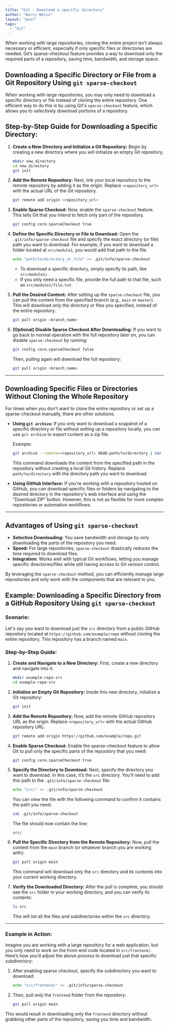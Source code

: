 ```yaml
---
title: "Git - Download a specific directory"
author: "Barry Weiss"
layout: "post"
tags:
  - "Git"
---
```


When working with large repositories, cloning the entire project isn’t always necessary or efficient, especially if only specific files or directories are needed. Git’s sparse-checkout feature provides a way to download only the required parts of a repository, saving time, bandwidth, and storage space.

## Downloading a Specific Directory or File from a Git Repository Using `git sparse-checkout`

When working with large repositories, you may only need to download a specific directory or file instead of cloning the entire repository. One efficient way to do this is by using Git's `sparse-checkout` feature, which allows you to selectively download portions of a repository.

## Step-by-Step Guide for Downloading a Specific Directory:

1. **Create a New Directory and Initialize a Git Repository:**
   Begin by creating a new directory where you will initialize an empty Git repository.

   ```bash
   mkdir new_directory
   cd new_directory
   git init
   ```

2. **Add the Remote Repository:**
   Next, link your local repository to the remote repository by adding it as the origin. Replace `<repository_url>` with the actual URL of the Git repository.

   ```bash
   git remote add origin <repository_url>
   ```

3. **Enable Sparse Checkout:**
   Now, enable the `sparse-checkout` feature. This tells Git that you intend to fetch only part of the repository.

   ```bash
   git config core.sparseCheckout true
   ```

4. **Define the Specific Directory or File to Download:**
   Open the `.git/info/sparse-checkout` file and specify the exact directory (or file) path you want to download. For example, if you want to download a folder located at `src/module1`, you would add that path to the file.

   ```bash
   echo "path/to/directory_or_file" >> .git/info/sparse-checkout
   ```

   - To download a specific directory, simply specify its path, like `src/module1/`.
   - If you only need a specific file, provide the full path to that file, such as `src/module1/file.txt`.

5. **Pull the Desired Content:**
   After setting up the `sparse-checkout` file, you can pull the content from the specified branch (e.g., `main` or `master`). This will download only the directory or files you specified, instead of the entire repository.

   ```bash
   git pull origin <branch_name>
   ```

6. **(Optional) Disable Sparse Checkout After Downloading:**
   If you want to go back to normal operation with the full repository later on, you can disable `sparse-checkout` by running:

   ```bash
   git config core.sparseCheckout false
   ```

   Then, pulling again will download the full repository:

   ```bash
   git pull origin <branch_name>
   ```

---

## Downloading Specific Files or Directories Without Cloning the Whole Repository

For times when you don't want to clone the entire repository or set up a sparse-checkout manually, there are other solutions:

- **Using `git archive`:** If you only want to download a snapshot of a specific directory or file without setting up a repository locally, you can use `git archive` to export content as a zip file.

   Example:

   ```bash
   git archive --remote=<repository_url> HEAD:path/to/directory | tar -xv
   ```

   This command downloads the content from the specified path in the repository without creating a local Git history. Replace `path/to/directory` with the directory path you want to download.

- **Using GitHub Interface:**
   If you're working with a repository hosted on GitHub, you can download specific files or folders by navigating to the desired directory in the repository's web interface and using the "Download ZIP" button. However, this is not as flexible for more complex repositories or automation workflows.

---

## Advantages of Using `git sparse-checkout`

- **Selective Downloading:** You save bandwidth and storage by only downloading the parts of the repository you need.
- **Speed:** For large repositories, `sparse-checkout` drastically reduces the time required to download files.
- **Integration:** Works well with typical Git workflows, letting you manage specific directories/files while still having access to Git version control.

By leveraging the `sparse-checkout` method, you can efficiently manage large repositories and only work with the components that are relevant to you.

## Example: Downloading a Specific Directory from a GitHub Repository Using `git sparse-checkout`

### Scenario:
Let's say you want to download just the `src` directory from a public GitHub repository located at `https://github.com/example/repo` without cloning the entire repository. This repository has a branch named `main`.

### Step-by-Step Guide:

1. **Create and Navigate to a New Directory:**
   First, create a new directory and navigate into it:

   ```bash
   mkdir example-repo-src
   cd example-repo-src
   ```

2. **Initialize an Empty Git Repository:**
   Inside this new directory, initialize a Git repository:

   ```bash
   git init
   ```

3. **Add the Remote Repository:**
   Now, add the remote GitHub repository URL as the origin. Replace `<repository_url>` with the actual GitHub repository URL:

   ```bash
   git remote add origin https://github.com/example/repo.git
   ```

4. **Enable Sparse Checkout:**
   Enable the sparse-checkout feature to allow Git to pull only the specific parts of the repository that you need:

   ```bash
   git config core.sparseCheckout true
   ```

5. **Specify the Directory to Download:**
   Next, specify the directory you want to download. In this case, it’s the `src` directory. You’ll need to add this path to the `.git/info/sparse-checkout` file:

   ```bash
   echo "src/" >> .git/info/sparse-checkout
   ```

   You can view the file with the following command to confirm it contains the path you need:

   ```bash
   cat .git/info/sparse-checkout
   ```

   The file should now contain the line:

   ```
   src/
   ```

6. **Pull the Specific Directory from the Remote Repository:**
   Now, pull the content from the `main` branch (or whatever branch you are working with):

   ```bash
   git pull origin main
   ```

   This command will download only the `src` directory and its contents into your current working directory.

7. **Verify the Downloaded Directory:**
   After the pull is complete, you should see the `src` folder in your working directory, and you can verify its contents:

   ```bash
   ls src
   ```

   This will list all the files and subdirectories within the `src` directory.

---

### Example in Action:

Imagine you are working with a large repository for a web application, but you only need to work on the front-end code located in `src/frontend/`. Here’s how you’d adjust the above process to download just that specific subdirectory:

1. After enabling sparse checkout, specify the subdirectory you want to download:

   ```bash
   echo "src/frontend/" >> .git/info/sparse-checkout
   ```

2. Then, pull only the `frontend` folder from the repository:

   ```bash
   git pull origin main
   ```

This would result in downloading only the `frontend` directory without grabbing other parts of the repository, saving you time and bandwidth.
